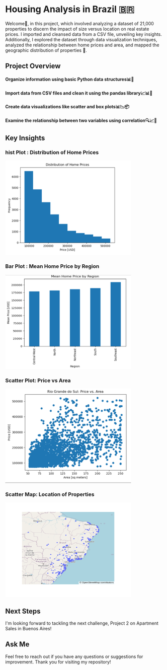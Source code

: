 # Housing Analysis in Brazil 🇧🇷

Welcome👋, in this project, which involved analyzing a dataset of 21,000 properties to discern the impact of size versus location on real estate prices. I imported and cleansed data from a CSV file, unveiling key insights. Additionally, I explored the dataset through data visualization techniques, analyzed the relationship between home prices and area, and mapped the geographic distribution of properties 🚀. 


## Project Overview

#### **Organize information using basic Python data structures**📊🐍

#### **Import data from CSV files and clean it using the pandas library**📈📊🧹

#### **Create data visualizations like scatter and box plots**📊📉📦

#### **Examine the relationship between two variables using correlation**🔍📈🔄


## Key Insights

### hist Plot : Distribution of Home Prices
<img src="reports/histogram_homes_prices.png" alt="Histogram Distribution of Home Prices" width="400" height="300">

### Bar Plot : Mean Home Price by Region
<img src="reports/plot_mean_price_region.png" alt="Mean Home Price by Region" width="400" height="300">

### Scatter Plot: Price vs Area
<img src="reports/scatter_plot_Price_Area.png" alt="Scatter Plot: Price vs Area" width="400" height="300">

### Scatter Map: Location of Properties
<img src="reports/Map_box_Location.png" alt="Scatter Map: Location of Properties" width="400" height="300">


## Next Steps

I'm looking forward to tackling the next challenge, Project 2 on Apartment Sales in Buenos Aires!

## Ask Me 

Feel free to reach out if you have any questions or suggestions for improvement. Thank you for visiting my repository!
